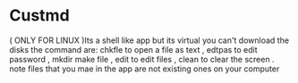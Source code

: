 # Custmd
( ONLY FOR LINUX )Its a shell like app but its virtual you can't download the disks the command are: chkfle to open a file as text , edtpas to edit password , mkdir make file ,  edit to edit files , clean to clear the screen . note files that you mae in the app are not existing ones on your computer
